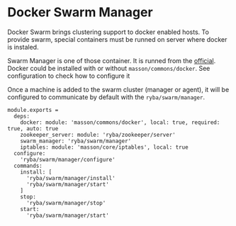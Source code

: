 
# Docker Swarm Manager
Docker Swarm brings clustering support to docker enabled hosts.
To provide swarm, special containers must be runned on server where docker  is instaled.

Swarm Manager is one of those container. It is runned from the [official](https://hub.docker.com/_/swarm/).
Docker could be installed with or without `masson/commons/docker`. See configuration
to check how to configure it

Once a machine is added to the swarm cluster (manager or agent), it will be configured
to communicate by default with the `ryba/swarm/manager`.

    module.exports =
      deps:
        docker: module: 'masson/commons/docker', local: true, required: true, auto: true
        zookeeper_server: module: 'ryba/zookeeper/server'
        swarm_manager: 'ryba/swarm/manager'
        iptables: module: 'masson/core/iptables', local: true
      configure:
        'ryba/swarm/manager/configure'
      commands:
        install: [
          'ryba/swarm/manager/install'
          'ryba/swarm/manager/start'
        ]
        stop:
          'ryba/swarm/manager/stop'
        start:
          'ryba/swarm/manager/start'
